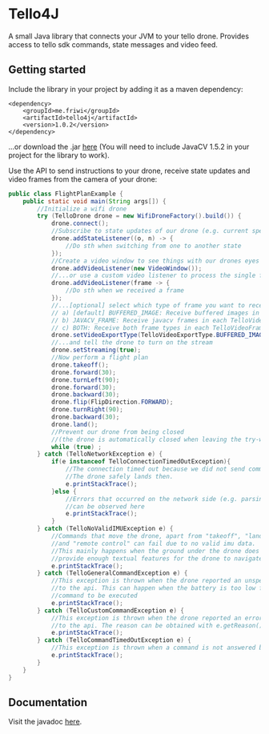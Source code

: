 # Tello4J

A small Java library that connects your JVM to your tello drone. Provides access to tello sdk commands, state messages and video feed.

## Getting started

Include the library in your project by adding it as a maven dependency:
```
<dependency>
    <groupId>me.friwi</groupId>
    <artifactId>tello4j</artifactId>
    <version>1.0.2</version>
</dependency>
```
...or download the .jar [here](https://search.maven.org/artifact/me.friwi/tello4j/1.0.2/jar) (You will need to include JavaCV 1.5.2 in your project for the library to work). 

Use the API to send instructions to your drone, receive state updates and video frames from the camera of your drone:
```java
public class FlightPlanExample {
    public static void main(String args[]) {
        //Initialize a wifi drone
        try (TelloDrone drone = new WifiDroneFactory().build()) {
            drone.connect();
            //Subscribe to state updates of our drone (e.g. current speed, attitude)
            drone.addStateListener((o, n) -> {
                //Do sth when switching from one to another state
            });
            //Create a video window to see things with our drones eyes
            drone.addVideoListener(new VideoWindow());
            //...or use a custom video listener to process the single frames
            drone.addVideoListener(frame -> {
                //Do sth when we received a frame
            });
            //...[optional] select which type of frame you want to receive
            // a) [default] BUFFERED_IMAGE: Receive buffered images in each TelloVideoFrame
            // b) JAVACV_FRAME: Receive javacv frames in each TelloVideoFrame to further process them
            // c) BOTH: Receive both frame types in each TelloVideoFrame
            drone.setVideoExportType(TelloVideoExportType.BUFFERED_IMAGE);
            //...and tell the drone to turn on the stream
            drone.setStreaming(true);
            //Now perform a flight plan
            drone.takeoff();
            drone.forward(30);
            drone.turnLeft(90);
            drone.forward(30);
            drone.backward(30);
            drone.flip(FlipDirection.FORWARD);
            drone.turnRight(90);
            drone.backward(30);
            drone.land();
            //Prevent our drone from being closed
            //(the drone is automatically closed when leaving the try-with-resource block)
            while (true) ;
        } catch (TelloNetworkException e) {
            if(e instanceof TelloConnectionTimedOutException){
                //The connection timed out because we did not send commands within the last 15 seconds.
                //The drone safely lands then.
                e.printStackTrace();
            }else {
                //Errors that occurred on the network side (e.g. parsing errors, connect error)
                //can be observed here
                e.printStackTrace();
            }
        } catch (TelloNoValidIMUException e) {
            //Commands that move the drone, apart from "takeoff", "land"
            //and "remote control" can fail due to no valid imu data.
            //This mainly happens when the ground under the drone does not
            //provide enough textual features for the drone to navigate properly.
            e.printStackTrace();
        } catch (TelloGeneralCommandException e) {
            //This exception is thrown when the drone reported an unspecified error
            //to the api. This can happen when the battery is too low for a
            //command to be executed
            e.printStackTrace();
        } catch (TelloCustomCommandException e) {
            //This exception is thrown when the drone reported an error with description
            //to the api. The reason can be obtained with e.getReason()
            e.printStackTrace();
        } catch (TelloCommandTimedOutException e) {
            //This exception is thrown when a command is not answered by the drone for 20 seconds
            e.printStackTrace();
        }
    }
}
```

## Documentation

Visit the javadoc [here](https://friwi.me/tello4j/javadoc/1_0_2/).
